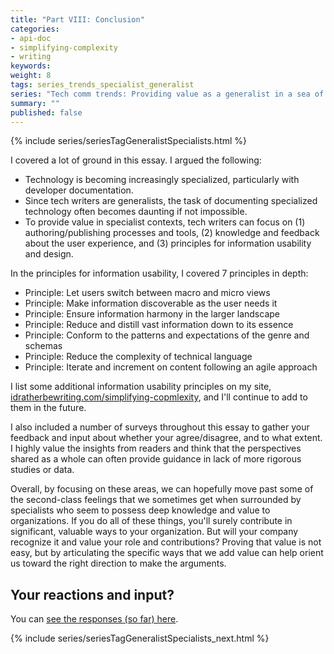 ```yaml
---
title: "Part VIII: Conclusion"
categories:
- api-doc
- simplifying-complexity
- writing
keywords:
weight: 8
tags: series_trends_specialist_generalist
series: "Tech comm trends: Providing value as a generalist in a sea of specialists"
summary: ""
published: false
---
```


{% include series/seriesTagGeneralistSpecialists.html %}

I covered a lot of ground in this essay. I argued the following:

* Technology is becoming increasingly specialized, particularly with developer documentation.
* Since tech writers are generalists, the task of documenting specialized technology often becomes daunting if not impossible.
* To provide value in specialist contexts, tech writers can focus on (1) authoring/publishing processes and tools, (2) knowledge and feedback about the user experience, and (3) principles for information usability and design.

In the principles for information usability, I covered 7 principles in depth:

* Principle: Let users switch between macro and micro views
* Principle: Make information discoverable as the user needs it
* Principle: Ensure information harmony in the larger landscape
* Principle: Reduce and distill vast information down to its essence
* Principle: Conform to the patterns and expectations of the genre and schemas
* Principle: Reduce the complexity of technical language
* Principle: Iterate and increment on content following an agile approach

I list some additional information usability principles on my site, [idratherbewriting.com/simplifying-copmlexity](https://idratherbewriting.com/simplifying-copmlexity), and I'll continue to add to them in the future.

I also included a number of surveys throughout this essay to gather your feedback and input about whether your agree/disagree, and to what extent. I highly value the insights from readers and think that the perspectives shared as a whole can often provide guidance in lack of more rigorous studies or data.

Overall, by focusing on these areas, we can hopefully move past some of the second-class feelings that we sometimes get when surrounded by specialists who seem to possess deep knowledge and value to organizations. If you do all of these things, you'll surely contribute in significant, valuable ways to your organization. But will your company recognize it and value your role and contributions? Proving that value is not easy, but by articulating the specific ways that we add value can help orient us toward the right direction to make the arguments.

## Your reactions and input?

<script>
EMBED_PARAMS = {};
EMBED_PARAMS.surveyID =6324687;
EMBED_PARAMS.domain ="//www.questionpro.com";
EMBED_PARAMS.src ="//www.questionpro.com/a/TakeSurvey?tt=iCydvueLvzk%3D";
EMBED_PARAMS.width ="100%";
EMBED_PARAMS.height = "750px";
EMBED_PARAMS.border = "hidden";
</script>
<div id="div_6324687"></div>
<script src="//www.questionpro.com/javascript/embedsurvey.js?version=1"></script>

You can <a target="\_blank" href="https://www.questionpro.com/t/PESbCZc1tY">see the responses (so far) here</a>.


{% include series/seriesTagGeneralistSpecialists_next.html %}
